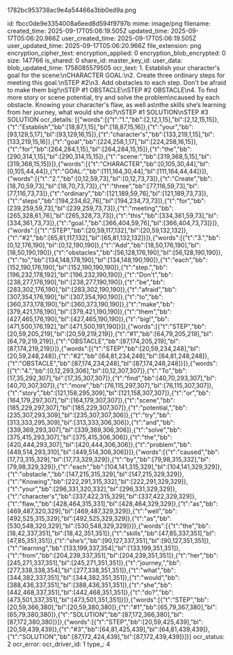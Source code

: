 1782bc953738ac9e4a54466a3bb0ed9a.png

id: fbcc0de9e3354008a6eed8d594f9797b
mime: image/png
filename: 
created_time: 2025-09-17T05:06:19.505Z
updated_time: 2025-09-17T05:06:20.966Z
user_created_time: 2025-09-17T05:06:19.505Z
user_updated_time: 2025-09-17T05:06:20.966Z
file_extension: png
encryption_cipher_text: 
encryption_applied: 0
encryption_blob_encrypted: 0
size: 147766
is_shared: 0
share_id: 
master_key_id: 
user_data: 
blob_updated_time: 1758085579505
ocr_text: 1. Establish your character's goal for the scene:\nCHARACTER GOAL:\n2. Create three ordinary steps for meeting this goal.\nSTEP #2\n3. Add obstacles to each step. Don't be afraid to make them big!\nSTEP #1 OBSTACLE\nSTEP #2 OBSTACLE\n4. To find more story or scene potential, try and solve the problem\ncaused by each obstacle. Knowing your character's flaw, as well as\nthe skills she’s learning from her journey, what would she do?\nSTEP #1 SOLUTION\nSTEP #3 SOLUTION
ocr_details: [{"words":[{"t":"1.","bb":[2,12,1,15],"bl":[2,12,15,15]},{"t":"Establish","bb":[18,87,1,15],"bl":[18,87,15,16]},{"t":"your","bb":[93,129,5,17],"bl":[93,129,16,15]},{"t":"character's","bb":[133,219,1,15],"bl":[133,219,15,16]},{"t":"goal","bb":[224,258,1,17],"bl":[224,258,16,15]},{"t":"for","bb":[264,284,1,15],"bl":[264,284,15,15]},{"t":"the","bb":[290,314,1,15],"bl":[290,314,15,15]},{"t":"scene:","bb":[319,368,5,15],"bl":[319,368,15,15]}]},{"words":[{"t":"CHARACTER","bb":[0,105,30,44],"bl":[0,105,44,44]},{"t":"GOAL:","bb":[111,164,30,44],"bl":[111,164,44,44]}]},{"words":[{"t":"2.","bb":[0,12,59,73],"bl":[0,12,73,73]},{"t":"Create","bb":[18,70,59,73],"bl":[18,70,73,73]},{"t":"three","bb":[77,116,59,73],"bl":[77,116,73,73]},{"t":"ordinary","bb":[121,189,59,76],"bl":[121,189,73,73]},{"t":"steps","bb":[194,234,62,76],"bl":[194,234,73,73]},{"t":"for","bb":[239,259,59,73],"bl":[239,259,73,73]},{"t":"meeting","bb":[265,328,61,76],"bl":[265,328,73,73]},{"t":"this","bb":[334,361,59,73],"bl":[334,361,73,73]},{"t":"goal.","bb":[366,404,59,76],"bl":[366,404,73,73]}]},{"words":[{"t":"STEP","bb":[20,59,117,132],"bl":[20,59,132,132]},{"t":"#2","bb":[65,81,117,132],"bl":[65,81,132,132]}]},{"words":[{"t":"3.","bb":[0,12,176,190],"bl":[0,12,190,190]},{"t":"Add","bb":[18,50,176,190],"bl":[18,50,190,190]},{"t":"obstacles","bb":[56,128,176,190],"bl":[56,128,190,190]},{"t":"to","bb":[134,148,178,190],"bl":[134,148,190,190]},{"t":"each","bb":[152,190,176,190],"bl":[152,190,190,190]},{"t":"step.","bb":[196,232,178,192],"bl":[196,232,190,190]},{"t":"Don't","bb":[238,277,176,190],"bl":[238,277,190,190]},{"t":"be","bb":[283,302,176,190],"bl":[283,302,190,190]},{"t":"afraid","bb":[307,354,176,190],"bl":[307,354,190,190]},{"t":"to","bb":[360,373,178,190],"bl":[360,373,190,190]},{"t":"make","bb":[379,421,176,190],"bl":[379,421,190,190]},{"t":"them","bb":[427,465,176,190],"bl":[427,465,190,190]},{"t":"big!","bb":[471,500,176,192],"bl":[471,500,191,190]}]},{"words":[{"t":"STEP","bb":[20,59,205,219],"bl":[20,59,219,219]},{"t":"#1","bb":[64,79,205,219],"bl":[64,79,219,219]},{"t":"OBSTACLE","bb":[87,174,205,219],"bl":[87,174,219,219]}]},{"words":[{"t":"STEP","bb":[20,59,234,248],"bl":[20,59,248,248]},{"t":"#2","bb":[64,81,234,248],"bl":[64,81,248,248]},{"t":"OBSTACLE","bb":[87,174,234,248],"bl":[87,174,248,248]}]},{"words":[{"t":"4.","bb":[0,12,293,306],"bl":[0,12,307,307]},{"t":"To","bb":[17,35,292,307],"bl":[17,35,307,307]},{"t":"find","bb":[40,70,293,307],"bl":[40,70,307,307]},{"t":"more","bb":[76,115,297,307],"bl":[76,115,307,307]},{"t":"story","bb":[121,158,295,309],"bl":[121,158,307,307]},{"t":"or","bb":[164,179,297,307],"bl":[164,179,307,307]},{"t":"scene","bb":[185,229,297,307],"bl":[185,229,307,307]},{"t":"potential,","bb":[235,307,293,309],"bl":[235,307,307,306]},{"t":"try","bb":[313,333,295,309],"bl":[313,333,306,306]},{"t":"and","bb":[339,369,293,307],"bl":[339,369,306,306]},{"t":"solve","bb":[375,415,293,307],"bl":[375,415,306,306]},{"t":"the","bb":[420,444,293,307],"bl":[420,444,306,306]},{"t":"problem","bb":[449,514,293,310],"bl":[449,514,306,306]}]},{"words":[{"t":"caused","bb":[17,73,315,329],"bl":[17,73,329,329]},{"t":"by","bb":[79,98,315,332],"bl":[79,98,329,329]},{"t":"each","bb":[104,141,315,329],"bl":[104,141,329,329]},{"t":"obstacle.","bb":[147,215,315,329],"bl":[147,215,329,329]},{"t":"Knowing","bb":[222,291,315,332],"bl":[222,291,329,329]},{"t":"your","bb":[296,331,320,332],"bl":[296,331,329,329]},{"t":"character's","bb":[337,422,315,329],"bl":[337,422,329,329]},{"t":"flaw,","bb":[428,464,315,331],"bl":[428,464,329,329]},{"t":"as","bb":[469,487,320,329],"bl":[469,487,329,329]},{"t":"well","bb":[492,525,315,329],"bl":[492,525,329,329]},{"t":"as","bb":[530,548,320,329],"bl":[530,548,329,329]}]},{"words":[{"t":"the","bb":[18,42,337,351],"bl":[18,42,351,351]},{"t":"skills","bb":[47,85,337,351],"bl":[47,85,351,351]},{"t":"she’s","bb":[90,127,337,351],"bl":[90,127,351,351]},{"t":"learning","bb":[133,199,337,354],"bl":[133,199,351,351]},{"t":"from","bb":[204,239,337,351],"bl":[204,239,351,351]},{"t":"her","bb":[245,271,337,351],"bl":[245,271,351,351]},{"t":"journey,","bb":[277,338,338,354],"bl":[277,338,351,351]},{"t":"what","bb":[344,382,337,351],"bl":[344,382,351,351]},{"t":"would","bb":[388,436,337,351],"bl":[388,436,351,351]},{"t":"she","bb":[442,468,337,351],"bl":[442,468,351,351]},{"t":"do?","bb":[473,501,337,351],"bl":[473,501,351,351]}]},{"words":[{"t":"STEP","bb":[20,59,366,380],"bl":[20,59,380,380]},{"t":"#1","bb":[65,79,367,380],"bl":[65,79,380,380]},{"t":"SOLUTION","bb":[87,172,366,380],"bl":[87,172,380,380]}]},{"words":[{"t":"STEP","bb":[20,59,425,439],"bl":[20,59,439,439]},{"t":"#3","bb":[64,81,425,439],"bl":[64,81,439,439]},{"t":"SOLUTION","bb":[87,172,424,439],"bl":[87,172,439,439]}]}]
ocr_status: 2
ocr_error: 
ocr_driver_id: 1
type_: 4